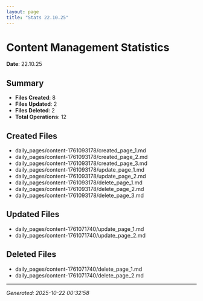 ```yaml
---
layout: page
title: "Stats 22.10.25"
---
```


# Content Management Statistics

**Date**: 22.10.25

## Summary

- **Files Created**: 8
- **Files Updated**: 2  
- **Files Deleted**: 2
- **Total Operations**: 12

## Created Files

- daily_pages/content-1761093178/created_page_1.md
- daily_pages/content-1761093178/created_page_2.md
- daily_pages/content-1761093178/created_page_3.md
- daily_pages/content-1761093178/update_page_1.md
- daily_pages/content-1761093178/update_page_2.md
- daily_pages/content-1761093178/delete_page_1.md
- daily_pages/content-1761093178/delete_page_2.md
- daily_pages/content-1761093178/delete_page_3.md

## Updated Files

- daily_pages/content-1761071740/update_page_1.md
- daily_pages/content-1761071740/update_page_2.md

## Deleted Files

- daily_pages/content-1761071740/delete_page_1.md
- daily_pages/content-1761071740/delete_page_2.md

---
*Generated: 2025-10-22 00:32:58*
